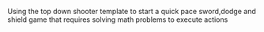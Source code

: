 Using the top down shooter template to start a quick pace sword,dodge and shield game that requires solving math problems to execute actions
